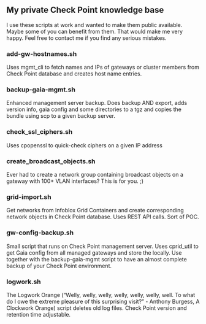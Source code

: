 ## My private Check Point knowledge base ##

I use these scripts at work and wanted to make them public available. Maybe some of you can benefit from them. 
That would make me very happy. Feel free to contact me if you find any serious mistakes.

### add-gw-hostnames.sh
Uses mgmt_cli to fetch names and IPs of gateways or cluster members from Check Point database and creates host name entries. 

### backup-gaia-mgmt.sh
Enhanced management server backup. Does backup AND export, adds version info, gaia config and some directories to a tgz and copies the bundle using scp to a given backup server.

### check_ssl_ciphers.sh
Uses cpopenssl to quick-check ciphers on a given IP address

### create_broadcast_objects.sh
Ever had to create a network group containing broadcast objects on a gateway with 100+ VLAN interfaces? This is for you. ;)

### grid-import.sh
Get networks from Infoblox Grid Containers and create corresponding network objects in Check Point database. Uses REST API calls. Sort of POC.

### gw-config-backup.sh
Small script that runs on Check Point management server. Uses cprid_util to get Gaia config from all managed gateways and store the locally. Use together with the backup-gaia-mgmt script to have an almost complete backup of your Check Point environment.

### logwork.sh
The Logwork Orange (“Welly, welly, welly, welly, welly, welly, well. To what do I owe the extreme pleasure of this surprising visit?” - Anthony Burgess, A Clockwork Orange) script deletes old log files. Check Point version and retention time adjustable.

